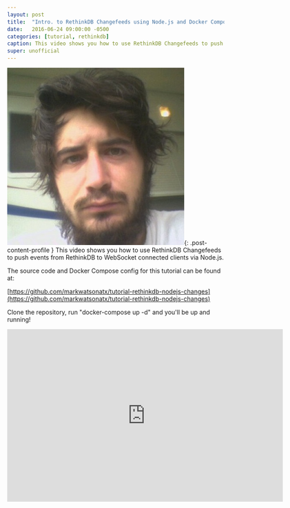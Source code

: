 ```yaml
---
layout: post
title:  "Intro. to RethinkDB Changefeeds using Node.js and Docker Compose"
date:   2016-06-24 09:00:00 -0500
categories: [tutorial, rethinkdb]
caption: This video shows you how to use RethinkDB Changefeeds to push events from RethinkDB to WebSocket connected clients via Node.js.
super: unofficial
---
```


![Super Unofficial](/img/profile0.jpg){: .post-content-profile } This video shows you how to use RethinkDB Changefeeds to push events from RethinkDB to WebSocket connected clients via Node.js. 

The source code and Docker Compose config for this tutorial can be found at:

[https://github.com/markwatsonatx/tutorial-rethinkdb-nodejs-changes](https://github.com/markwatsonatx/tutorial-rethinkdb-nodejs-changes)

Clone the repository, run "docker-compose up -d" and you'll be up and running!

<iframe width="640" height="400" src="https://www.youtube.com/embed/dabkH3bUXHI" frameborder="0" allowfullscreen></iframe>